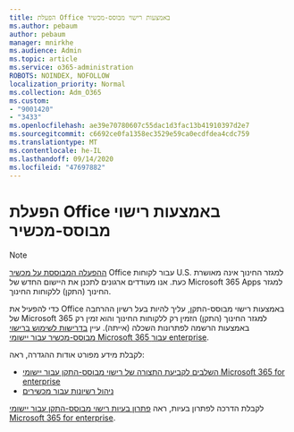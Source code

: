 ```yaml
---
title: הפעלת Office באמצעות רישוי מבוסס-מכשיר
ms.author: pebaum
author: pebaum
manager: mnirkhe
ms.audience: Admin
ms.topic: article
ms.service: o365-administration
ROBOTS: NOINDEX, NOFOLLOW
localization_priority: Normal
ms.collection: Adm_O365
ms.custom:
- "9001420"
- "3433"
ms.openlocfilehash: ae39e70780607c55dac1d3fac13b41910397d2e7
ms.sourcegitcommit: c6692ce0fa1358ec3529e59ca0ecdfdea4cdc759
ms.translationtype: MT
ms.contentlocale: he-IL
ms.lasthandoff: 09/14/2020
ms.locfileid: "47697882"
---
```

# <a name="activating-office-using-device-based-licensing"></a>הפעלת Office באמצעות רישוי מבוסס-מכשיר

> [!NOTE]
> [ההפעלה המבוססת על מכשיר](https://aka.ms/officedba) Office עבור לקוחות U.S. למגזר החינוך אינה מאושרת כעת. אנו מעודדים ארגונים לתכנן את היישום החדש של Microsoft 365 Apps למגזר החינוך (התקן) ללקוחות החינוך.

כדי להפעיל את Office באמצעות רישוי מבוסס-התקן, עליך להיות בעל רשיון ההרחבה של Microsoft 365 למגזר החינוך (התקן) הזמין רק ללקוחות החינוך והוא זמין רק באמצעות הרשמה לפתרונות השכלה (אייתה). עיין [בדרישות לשימוש ברישוי מבוסס-מכשיר עבור יישומי Microsoft 365 עבור enterprise](https://docs.microsoft.com/deployoffice/device-based-licensing#requirements-for-using-device-based-licensing-for-microsoft-365-apps-for-enterprise).


לקבלת מידע מפורט אודות ההגדרה, ראה:

- [השלבים לקביעת התצורה של רישוי מבוסס-התקן עבור יישומי Microsoft 365 for enterprise](https://docs.microsoft.com/deployoffice/device-based-licensing#steps-to-configure-device-based-licensing-for-microsoft-365-apps-for-enterprise)
- [ניהול רשיונות עבור מכשירים](https://docs.microsoft.com/microsoft-365/admin/misc/manage-licenses-for-devices)

לקבלת הדרכה לפתרון בעיות, ראה [פתרון בעיות רישוי מבוסס-התקן עבור יישומי Microsoft 365 for enterprise](https://docs.microsoft.com/deployoffice/device-based-licensing#troubleshoot-device-based-licensing-for-microsoft-365-apps-for-enterprise).
